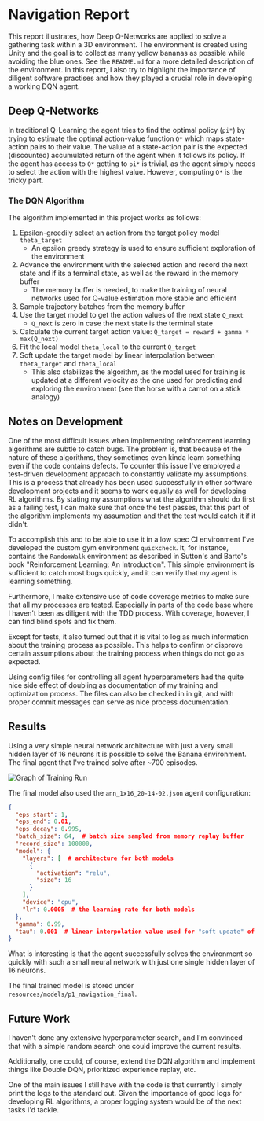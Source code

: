 # Navigation Report

This report illustrates, how Deep Q-Networks are applied to solve a gathering task within a 3D environment. The environment is created using Unity and the goal is to collect as many yellow bananas as possible while avoiding the blue ones. See the `README.md` for a more detailed description of the environment. In this report, I also try to highlight the importance of diligent software practises and how they played a crucial role in developing a working DQN agent.

## Deep Q-Networks
In traditional Q-Learning the agent tries to find the optimal policy (`pi*`) by trying to estimate the optimal action-value function `Q*` which maps state-action pairs to their value. The value of a state-action pair is the expected (discounted) accumulated return of the agent when it follows its policy. If the agent has access to `Q*` getting to `pi*` is trivial, as the agent simply needs to select the action with the highest value. However, computing `Q*` is the tricky part.

### The DQN Algorithm
The algorithm implemented in this project works as follows:

1) Epsilon-greedily select an action from the target policy model `theta_target`
    - An epsilon greedy strategy is used to ensure sufficient exploration of the environment
2) Advance the environment with the selected action and record the next state and if its a terminal state, as well as the reward in the memory buffer
    - The memory buffer is needed, to make the training of neural networks used for Q-value estimation more stable and efficient
3) Sample trajectory batches from the memory buffer
4) Use the target model to get the action values of the next state `Q_next`
    - `Q_next` is zero in case the next state is the terminal state
5) Calculate the current target action value: `Q_target = reward + gamma * max(Q_next)`
6) Fit the local model `theta_local` to the current `Q_target`
7) Soft update the target model by linear interpolation between `theta_target` and `theta_local`
    - This also stabilizes the algorithm, as the model used for training is updated at a different velocity as the one used for predicting and exploring the environment (see the horse with a carrot on a stick analogy)

## Notes on Development
One of the most difficult issues when implementing reinforcement learning algorithms are subtle to catch bugs. The problem is, that because of the nature of these algorithms, they sometimes even kinda learn something even if the code contains defects. To counter this issue I've employed a test-driven development approach to constantly validate my assumptions. This is a process that already has been used successfully in other software development projects and it seems to work equally as well for developing RL algorithms. By stating my assumptions what the algorithm should do first as a failing test, I can make sure that once the test passes, that this part of the algorithm implements my assumption and that the test would catch it if it didn't.

To accomplish this and to be able to use it in a low spec CI environment I've developed the custom gym environment `quickcheck`. It, for instance, contains the `RandomWalk` environment as described in Sutton's and Barto's book "Reinforcement Learning: An Introduction". This simple environment is sufficient to catch most bugs quickly, and it can verify that my agent is learning something. 

Furthermore, I make extensive use of code coverage metrics to make sure that all my processes are tested. Especially in parts of the code base where I haven't been as diligent with the TDD process. With coverage, however, I can find blind spots and fix them. 

Except for tests, it also turned out that it is vital to log as much information about the training process as possible. This helps to confirm or disprove certain assumptions about the training process when things do not go as expected.

Using config files for controlling all agent hyperparameters had the quite nice side effect of doubling as documentation of my training and optimization process. The files can also be checked in in git, and with proper commit messages can serve as nice process documentation.

## Results
Using a very simple neural network architecture with just a very small hidden layer of 16 neurons it is possible to solve the Banana environment. The final agent that I've trained solve after ~700 episodes.

![Graph of Training Run](resources/images/dqn_training.png)

The final model also used the `ann_1x16_20-14-02.json` agent configuration:
```json
{
  "eps_start": 1,
  "eps_end": 0.01,
  "eps_decay": 0.995,
  "batch_size": 64,  # batch size sampled from memory replay buffer
  "record_size": 100000,
  "model": {
    "layers": [  # architecture for both models
      {
        "activation": "relu",
        "size": 16
      }
    ],
    "device": "cpu",
    "lr": 0.0005  # the learning rate for both models
  },
  "gamma": 0.99,
  "tau": 0.001  # linear interpolation value used for "soft update" of target and local models
}
```
What is interesting is that the agent successfully solves the environment so quickly with such a small neural network with just one single hidden layer of 16 neurons.

The final trained model is stored under `resources/models/p1_navigation_final`.

## Future Work
I haven't done any extensive hyperparameter search, and I'm convinced that with a simple random search one could improve the current results.

Additionally, one could, of course, extend the DQN algorithm and implement things like Double DQN, prioritized experience replay, etc.

One of the main issues I still have with the code is that currently I simply print the logs to the standard out. Given the importance of good logs for developing RL algorithms, a proper logging system would be of the next tasks I'd tackle. 

